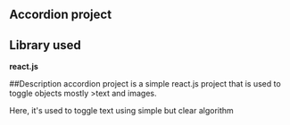 ## **Accordion project**

## **Library used**

**react.js**

##Description
accordion project is a simple react.js project that is used to toggle objects mostly >text and images.

Here, it's used to toggle text using simple but clear algorithm
